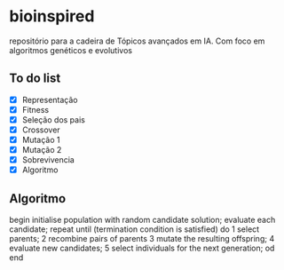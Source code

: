 # bioinspired
repositório para a cadeira de Tópicos avançados em IA. Com foco em algoritmos genéticos e evolutivos

## To do list

- [x] Representação
- [x] Fitness
- [x] Seleção dos pais
- [x] Crossover
- [x] Mutação 1
- [x] Mutação 2
- [x] Sobrevivencia
- [x] Algoritmo

## Algoritmo
begin
    initialise population with random candidate solution;
    evaluate each candidate;
    repeat until (termination condition is satisfied) do
        1 select parents;
        2 recombine pairs of parents
        3 mutate the resulting offspring;
        4 evaluate new candidates;
        5 select individuals for the next generation;
    od
end

